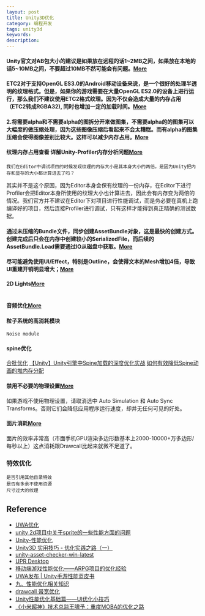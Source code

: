 ```yaml
---
layout: post
title: Unity3D优化
category: 编程开发
tags: unity3d
keywords: 
description: 
---
```


#### Unity官文对AB包大小的建议是如果放在远程的话1~2MB之间，如果放在本地的话5~10MB之间，不要超过10MB不然可能会有问题。[More](https://sunweizhe.cn/2020/05/21/%E7%BB%86%E8%AF%B4Unity%E4%B8%AD%E7%9A%84Asset/)


#### ETC2对于支持OpenGL ES3.0的Android移动设备来说，是一个很好的处理半透明的纹理格式。但是，如果你的游戏需要在大量OpenGL ES2.0的设备上进行运行，那么我们不建议使用ETC2格式纹理。因为不仅会造成大量的内存占用（ETC2转成RGBA32), 同时也增加一定的加载时间。[More](https://xinzhuzi.github.io/2020/05/08/Unity/Optimize/UWA%E4%BC%98%E5%8C%96/)


#### 2.将需要alpha和不需要alpha的图拆分开来做图集，不需要alpha的的图集可以大幅度的做压缩处理，因为这些图像压缩后看起来不会太糟糕。而有alpha的图集压缩会使得图像差别比较大。这样可以减少内存占用。[More](https://www.jianshu.com/p/1e58e995c1f8)

#### 纹理内存占用查看 详解Unity-Profiler内存分析问题[More](https://hcq0618.github.io/blog/categories/Unity%E4%BC%98%E5%8C%96/page/6/)

```
我们在Editor中调试项目的时候发现纹理的内存大小是其本身大小的两倍，是因为Unity把内存和显存的大小都计算进去了吗？
```
其实并不是这个原因，因为Editor本身会保有纹理的一份内存，在Editor下进行Profiler会把Editor本身所使用的纹理大小也计算进去，因此会有内存变为两倍的情况。我们官方并不建议在Editor下对项目进行性能调试，而是务必要在真机上跑编译好的项目，然后连接Profiler进行调试，只有这样才能得到真正精确的测试数据。

#### 通过未压缩的Bundle文件，同步创建AssetBundle对象，这是最快的创建方式。创建完成后只会在内存中创建较小的SerializedFile，而后续的AssetBundle.Load需要通过IO从磁盘中获取。[More](https://blog.uwa4d.com/archives/ABTheory.html)

#### 尽可能避免使用UI/Effect，特别是Outline，会使得文本的Mesh增加4倍，导致UI重建开销明显增大；[More](https://davidsheh.github.io/post/unity-ugui-optimize/)

#### 2D Lights[More](https://www.youtube.com/watch?v=OfaqrawYOxQ)

```

```

#### 音频优化[More](https://zhuanlan.zhihu.com/p/362941227)

#### 粒子系统的高消耗模块

```
Noise module
```

#### spine优化

[合批优化](https://answer.uwa4d.com/question/6100d3094f8c177460171597)
[【Unity】Unity引擎中Spine加载的深度优化实战](https://zhuanlan.zhihu.com/p/608786238)
[如何有效降低Spine动画的堆内存分配](https://c.m.163.com/news/a/HHQFHFAL0511L9VL.html)


#### 禁用不必要的物理设置[More](https://zhuanlan.zhihu.com/p/403433893)

如果游戏不使用物理设置，请取消选中 Auto Simulation 和 Auto Sync Transforms。否则它们会降低应用程序运行速度，却并无任何可见的好处。

#### 面片消耗[More](https://www.cnblogs.com/leoin2012/p/6822859.html)

面片的效率非常高（市面手机GPU渲染多边形数基本上2000-10000+万多边形/每秒以上）这点消耗跟Drawcall比起来就微不足道了。

### 特效优化

```
是否引用其他目录特效
是否有多余不使用资源
尺寸过大的纹理
```

## Reference

* [UWA优化](https://xinzhuzi.github.io/2020/05/08/Unity/Optimize/UWA%E4%BC%98%E5%8C%96/)
* [unity 2d项目中关于sprite的一些性能方面的问题](https://icode.best/i/33206551342020)
* [Unity-性能优化](https://www.cnblogs.com/Jaysonhome/p/13503452.html)
* [Unity3D 实用技巧 - 优化实践之路（一）](https://developer.unity.cn/projects/6409ebf8edbc2a6b5d462313)
* [unity-asset-checker-win-latest](https://upr.unity.cn/instructions/assetchecker)
* [UPR Desktop](https://upr.unity.cn/instructions/desktop)
* [移动端游戏性能优化——ARPG项目的优化经验](https://juejin.cn/post/7083135492300439559)
* [UWA发布 | Unity手游性能蓝皮书](https://blog.uwa4d.com/archives/BlueBook_2022.html)
* [九、性能优化相关知识](https://zhuanlan.zhihu.com/p/157877557)
* [drawcall 带宽优化](https://wetest.qq.com/labs/315)
* [Unity性能优化基础篇——UI优化小技巧](https://zhuanlan.zhihu.com/p/363306154)
* [《小米超神》技术总监王啸予：重度MOBA的优化之路](https://blog.uwa4d.com/archives/Severe_MOBA.html)